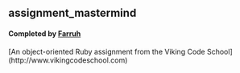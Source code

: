 ## assignment_mastermind
<h4> Completed by <a href="https://github.com/ufarruh">Farruh</a></h4>
[An object-oriented Ruby assignment from the Viking Code School](http://www.vikingcodeschool.com)

